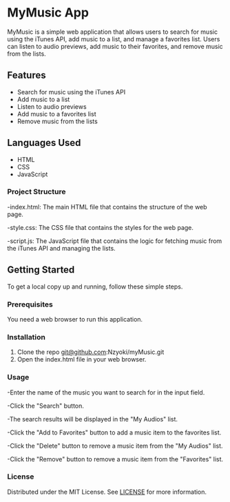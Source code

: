 # MyMusic App

MyMusic is a simple web application that allows users to search for music using the iTunes API, add music to a list, and manage a favorites list. Users can listen to audio previews, add music to their favorites, and remove music from the lists.

## Features

- Search for music using the iTunes API
- Add music to a list
- Listen to audio previews
- Add music to a favorites list
- Remove music from the lists

## Languages Used

- HTML
- CSS
- JavaScript

### Project Structure
-index.html: The main HTML file that contains the structure of the web page.

-style.css: The CSS file that contains the styles for the web page.

-script.js: The JavaScript file that contains the logic for fetching music from the iTunes API and managing the lists.


## Getting Started

To get a local copy up and running, follow these simple steps.

### Prerequisites

You need a web browser to run this application.

### Installation

1. Clone the repo
  git@github.com:Nzyoki/myMusic.git
2. Open the index.html file in your web browser.

### Usage

-Enter the name of the music you want to search for in the input field.

-Click the "Search" button.

-The search results will be displayed in the "My Audios" list.

-Click the "Add to Favorites" button to add a music item to the favorites list.

-Click the "Delete" button to remove a music item from the "My Audios" list.

-Click the "Remove" button to remove a music item from the "Favorites" list.

### License
Distributed under the MIT License. See [LICENSE](https://github.com/Nzyoki/myMusic/blob/master/LICENSE) for more information.

